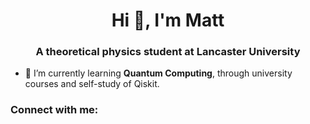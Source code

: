 <h1 align="center">Hi 👋, I'm Matt</h1>
<h3 align="center">A theoretical physics student at Lancaster University</h3>

- 🌱 I’m currently learning **Quantum Computing**, through university courses and self-study of Qiskit.

<h3 align="left">Connect with me:</h3>
<p align="left">
</p>
